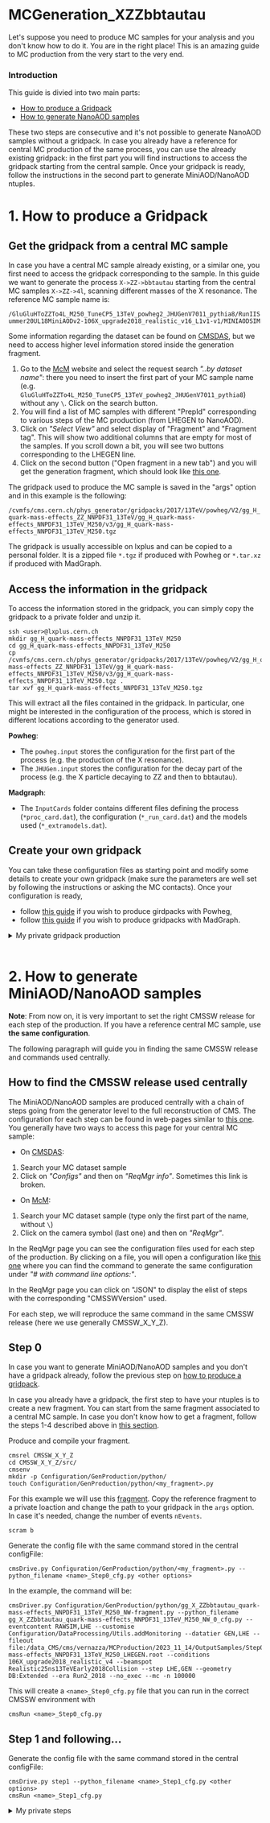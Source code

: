 # MCGeneration_XZZbbtautau

Let's suppose you need to produce MC samples for your analysis and you don't know how to do it. You are in the right place!
This is an amazing guide to MC production from the very start to the very end.

### Introduction

This guide is divied into two main parts: 
- [How to produce a Gridpack](#1-how-to-produce-a-gridpack)
- [How to generate NanoAOD samples](#2-how-to-generate-miniaodnanoaod-samples)

These two steps are consecutive and it's not possible to generate NanoAOD samples without a gridpack.
In case you already have a reference for central MC production of the same process, you can use the already existing gridpack: in the first part you will find instructions to access the gridpack starting from the central sample.
Once your gridpack is ready, follow the instructions in the second part to generate MiniAOD/NanoAOD ntuples.

# 1. How to produce a Gridpack

## Get the gridpack from a central MC sample

In case you have a central MC sample already existing, or a similar one, you first need to access the gridpack corresponding to the sample.
In this guide we want to generate the process `X->ZZ->bbtautau` starting from the central MC samples `X->ZZ->4l`, scanning different masses of the X resonance.
The reference MC sample name is:

```/GluGluHToZZTo4L_M250_TuneCP5_13TeV_powheg2_JHUGenV7011_pythia8/RunIISummer20UL18MiniAODv2-106X_upgrade2018_realistic_v16_L1v1-v1/MINIAODSIM```

Some information regarding the dataset can be found on [CMSDAS](https://cmsweb.cern.ch/das/), but we need to access higher level information stored inside the generation fragment.
1. Go to the [McM](https://cms-pdmv-prod.web.cern.ch/mcm/) website and select the request search *"..by dataset name"*: there you need to insert the first part of your MC sample name (e.g. `GluGluHToZZTo4L_M250_TuneCP5_13TeV_powheg2_JHUGenV7011_pythia8`) without any `\`. Click on the search button.
2. You will find a list of MC samples with different "PrepId" corresponding to various steps of the MC production (from LHEGEN to NanoAOD). 
3. Click on *"Select View"* and select display of "Fragment" and "Fragment tag". This will show two additional columns that are empty for most of the samples. If you scroll down a bit, you will see two buttons corresponding to the LHEGEN line. 
4. Click on the second button ("Open fragment in a new tab") and you will get the generation fragment, which should look like [this one](https://cms-pdmv-prod.web.cern.ch/mcm/public/restapi/requests/get_fragment/HIG-RunIISummer20UL16wmLHEGEN-00102/0).

The gridpack used to produce the MC sample is saved in the "args" option and in this example is the following:

```/cvmfs/cms.cern.ch/phys_generator/gridpacks/2017/13TeV/powheg/V2/gg_H_quark-mass-effects_ZZ_NNPDF31_13TeV/gg_H_quark-mass-effects_NNPDF31_13TeV_M250/v3/gg_H_quark-mass-effects_NNPDF31_13TeV_M250.tgz```

The gridpack is usually accessible on lxplus and can be copied to a personal folder. It is a zipped file `*.tgz` if produced with Powheg or `*.tar.xz` if produced with MadGraph.

## Access the information in the gridpack

To access the information stored in the gridpack, you can simply copy the gridpack to a private folder and unzip it.

```
ssh <user>@lxplus.cern.ch
mkdir gg_H_quark-mass-effects_NNPDF31_13TeV_M250
cd gg_H_quark-mass-effects_NNPDF31_13TeV_M250
cp /cvmfs/cms.cern.ch/phys_generator/gridpacks/2017/13TeV/powheg/V2/gg_H_quark-mass-effects_ZZ_NNPDF31_13TeV/gg_H_quark-mass-effects_NNPDF31_13TeV_M250/v3/gg_H_quark-mass-effects_NNPDF31_13TeV_M250.tgz .
tar xvf gg_H_quark-mass-effects_NNPDF31_13TeV_M250.tgz
```

This will extract all the files contained in the gridpack. In particular, one might be interested in the configuration of the process, which is stored in different locations according to the generator used.

**Powheg**: 
- The `powheg.input` stores the configuration for the first part of the process (e.g. the production of the X resonance).
- The `JHUGen.input` stores the configuration for the decay part of the process (e.g. the X particle decaying to ZZ and then to bbtautau).

**Madgraph**: 
- The `InputCards` folder contains different files defining the process (`*proc_card.dat`), the configuration (`*_run_card.dat`) and the models used (`*_extramodels.dat`).

## Create your own gridpack

You can take these configuration files as starting point and modify some details to create your own gridpack (make sure the parameters are well set by following the instructions or asking the MC contacts).
Once your configuration is ready,
- follow [this guide](https://twiki.cern.ch/twiki/bin/viewauth/CMS/PowhegBOXPrecompiled#Gridpack_production_in_three_ste) if you wish to produce girdpacks with Powheg,
- follow [this guide](https://twiki.cern.ch/twiki/bin/view/CMS/QuickGuideMadGraph5aMCatNLO) if you wish to produce gridpacks with MadGraph.

<details>
<summary>My private gridpack production</summary>

```
ssh lxplus
cd /afs/cern.ch/work/e/evernazz/FrameworkNanoAOD/GridpackProduction/2023_11_06/
export SCRAM_ARCH=slc7_amd64_gcc700
cmsrel CMSSW_10_6_37
cd CMSSW_10_6_37/src/
cmsenv
```

```
git clone -b powhegUL https://github.com/cms-sw/genproductions.git genproductions
cd genproductions/bin/Powheg/
mkdir gg_X_ZZbbtautau_quark-mass-effects_NNPDF31_13TeV_M200_NW
```

Take the reference `powheg.input` and change PDFs (`325300`), mass (`hmass`) and width (`hwidth`) values.
Take the reference `JHUGen.input` and put everywhere
```DecayMode1=2 DecayMode2=-289 ReweightDecay WidthSchemeIn=3 ReadPMZZ```.

The manual for JHU can be found [here](https://spin.pha.jhu.edu/Manual.pdf).

```
cp powheg.input gg_X_ZZbbtautau_quark-mass-effects_NNPDF31_13TeV_M200_NW/gg_X_ZZbbtautau_quark-mass-effects_NNPDF30_13TeV.input
cp JHUGen.input gg_X_ZZbbtautau_quark-mass-effects_NNPDF31_13TeV_M200_NW/JHUGen.input
```

Before compiling, choose the correct model name in [this page](https://powhegbox.mib.infn.it/#NLOps): in our case it is `gg_H_quark-mass-effects`.

1. Compile:
```
python ./run_pwg_condor.py -p 0 -i gg_X_ZZbbtautau_quark-mass-effects_NNPDF31_13TeV_M200_NW/gg_X_ZZbbtautau_quark-mass-effects_NNPDF30_13TeV.input -m gg_H_quark-mass-effects -f my_gg_X_ZZbbtautau_quark-mass-effects_NNPDF31_13TeV_M200_NW
```
2. Run (the number of events should be the same number you want to generate in the end):
```
python ./run_pwg_condor.py -p 123 -i gg_X_ZZbbtautau_quark-mass-effects_NNPDF31_13TeV_M200_NW/gg_X_ZZbbtautau_quark-mass-effects_NNPDF30_13TeV.input -m gg_H_quark-mass-effects -f my_gg_X_ZZbbtautau_quark-mass-effects_NNPDF31_13TeV_M200_NW -q tomorrow -n 100000
```
3. Compress:
```
python ./run_pwg_condor.py -p 9 -i gg_X_ZZbbtautau_quark-mass-effects_NNPDF31_13TeV_M200_NW/gg_X_ZZbbtautau_quark-mass-effects_NNPDF30_13TeV.input -m gg_H_quark-mass-effects -f my_gg_X_ZZbbtautau_quark-mass-effects_NNPDF31_13TeV_M200_NW -k 1
```
This will generate the gridpack: `gg_H_quark-mass-effects_slc7_amd64_gcc10__my_gg_X_ZZbbtautau_quark-mass-effects_NNPDF31_13TeV_M200_NW.tgz`

</details>

<br />

# 2. How to generate MiniAOD/NanoAOD samples

**Note**: From now on, it is very important to set the right CMSSW release for each step of the production. If you have a reference central MC sample, use **the same configuration**.

The following paragraph will guide you in finding the same CMSSW release and commands used centrally.

## How to find the CMSSW release used centrally

The MiniAOD/NanoAOD samples are produced centrally with a chain of steps going from the generator level to the full reconstruction of CMS.
The configuration for each step can be found in web-pages similar to [this one](https://cmsweb.cern.ch/reqmgr2/fetch?rid=cmsunified_ACDC0_task_HIG-RunIISummer20UL18wmLHEGEN-00060__v1_T_201202_125554_3103).
You generally have two ways to access this page for your central MC sample:
- On [CMSDAS](https://cmsweb.cern.ch/das/):
1. Search your MC dataset sample
2. Click on *"Configs"* and then on *"ReqMgr info"*.
Sometimes this link is broken.
- On [McM](https://cms-pdmv-prod.web.cern.ch/mcm/):
1. Search your MC dataset sample (type only the first part of the name, without `\`)
2. Click on the camera symbol (last one) and then on *"ReqMgr"*.

In the ReqMgr page you can see the configuration files used for each step of the production.
By clicking on a file, you will open a configuration like [this one](https://cmsweb.cern.ch/couchdb/reqmgr_config_cache/0fea6eb73257da6a2127ea3c5602dc07/configFile) where you can find the command to generate the same configuration under *"# with command line options:"*.

In the ReqMgr page you can click on "JSON" to display the elist of steps with the corresponding "CMSSWVersion" used.

For each step, we will reproduce the same command in the same CMSSW release (here we use generally CMSSW_X_Y_Z).

## Step 0

In case you want to generate MiniAOD/NanoAOD samples and you don't have a gridpack already, follow the previous step on [how to produce a gridpack](#1-how-to-produce-a-gridpack).

In case you already have a gridpack, the first step to have your ntuples is to create a new fragment.
You can start from the same fragment associated to a central MC sample. In case you don't know how to get a fragment, follow the steps 1-4 described above in [this section](#get-the-gridpack-from-a-central-mc-sample).

Produce and compile your fragment.

```
cmsrel CMSSW_X_Y_Z
cd CMSSW_X_Y_Z/src/
cmsenv
mkdir -p Configuration/GenProduction/python/
touch Configuration/GenProduction/python/<my_fragment>.py
```

For this example we will use this [fragment](https://cms-pdmv-prod.web.cern.ch/mcm/public/restapi/requests/get_fragment/HIG-RunIISummer20UL18wmLHEGEN-00060/0). Copy the reference fragment to a private loaction and change the path to your gridpack in the `args` option. In case it's needed, change the number of events `nEvents`.

```
scram b
```

Generate the config file with the same command stored in the central configFile:

```
cmsDrive.py Configuration/GenProduction/python/<my_fragment>.py --python_filename <name>_Step0_cfg.py <other options>
```

In the example, the command will be:

```
cmsDriver.py Configuration/GenProduction/python/gg_X_ZZbbtautau_quark-mass-effects_NNPDF31_13TeV_M250_NW-fragment.py --python_filename gg_X_ZZbbtautau_quark-mass-effects_NNPDF31_13TeV_M250_NW_0_cfg.py --eventcontent RAWSIM,LHE --customise Configuration/DataProcessing/Utils.addMonitoring --datatier GEN,LHE --fileout file:/data_CMS/cms/vernazza/MCProduction/2023_11_14/OutputSamples/Step0/gg_X_ZZbbtautau_quark-mass-effects_NNPDF31_13TeV_M250_LHEGEN.root --conditions 106X_upgrade2018_realistic_v4 --beamspot Realistic25ns13TeVEarly2018Collision --step LHE,GEN --geometry DB:Extended --era Run2_2018 --no_exec --mc -n 100000
```

This will create a `<name>_Step0_cfg.py` file that you can run in the correct CMSSW environment with
```
cmsRun <name>_Step0_cfg.py
```

## Step 1 and following...

Generate the config file with the same command stored in the central configFile:

```
cmsDrive.py step1 --python_filename <name>_Step1_cfg.py <other options>
cmsRun <name>_Step1_cfg.py
```

<details>
<summary>My private steps</summary>

**Prepare fragment**
```
cmsrel CMSSW_10_6_18
cd CMSSW_10_6_18/src
cmsenv
mkdir -p Configuration/GenProduction/python/
touch Configuration/GenProduction/python/gg_X_ZZbbtautau_quark-mass-effects_NNPDF31_13TeV_M250-fragment.py
scram b
```

**Step 0**
```
cmsrel CMSSW_10_6_18
cd CMSSW_10_6_18/src
cmsenv

cmsDriver.py Configuration/GenProduction/python/gg_X_ZZbbtautau_quark-mass-effects_NNPDF31_13TeV_M250-fragment.py --python_filename gg_X_ZZbbtautau_quark-mass-effects_NNPDF31_13TeV_M250_0_cfg.py --eventcontent RAWSIM,LHE --customise Configuration/DataProcessing/Utils.addMonitoring --datatier GEN,LHE --fileout file:/data_CMS/cms/vernazza/MCProduction/2023_11_14/OutputSamples/Step0/gg_X_ZZbbtautau_quark-mass-effects_NNPDF31_13TeV_M250_LHEGEN.root --conditions 106X_upgrade2018_realistic_v4 --beamspot Realistic25ns13TeVEarly2018Collision --step LHE,GEN --geometry DB:Extended --era Run2_2018 --no_exec --mc -n 50

cmsRun gg_X_ZZbbtautau_quark-mass-effects_NNPDF31_13TeV_M250_0_cfg.py
```

**Step 1**
```
cmsrel CMSSW_10_6_17_patch1
cd CMSSW_10_6_17_patch1/src
cmsenv

cmsDriver.py step1 --python_filename gg_X_ZZbbtautau_quark-mass-effects_NNPDF31_13TeV_M250_1_cfg.py --eventcontent RAWSIM --customise Configuration/DataProcessing/Utils.addMonitoring --datatier GEN-SIM --fileout file:/data_CMS/cms/vernazza/MCProduction/2023_11_14/OutputSamples/Step1/gg_X_ZZbbtautau_quark-mass-effects_NNPDF31_13TeV_M250_SIM.root  --conditions 106X_upgrade2018_realistic_v11_L1v1 --beamspot Realistic25ns13TeVEarly2018Collision --step SIM --nThreads 8 --geometry DB:Extended --filein file:/data_CMS/cms/vernazza/MCProduction/2023_11_14/OutputSamples/Step0/gg_X_ZZbbtautau_quark-mass-effects_NNPDF31_13TeV_M250_LHEGEN.root --era Run2_2018 --runUnscheduled --no_exec --mc -n 50

cmsRun gg_X_ZZbbtautau_quark-mass-effects_NNPDF31_13TeV_M250_1_cfg.py
```

**Step 2**
```
cmsrel CMSSW_10_6_17_patch1
cd CMSSW_10_6_17_patch1/src
cmsenv

cmsDriver.py step2 --python_filename gg_X_ZZbbtautau_quark-mass-effects_NNPDF31_13TeV_M250_2_cfg.py --eventcontent PREMIXRAW --customise Configuration/DataProcessing/Utils.addMonitoring --datatier GEN-SIM-DIGI --fileout file:/data_CMS/cms/vernazza/MCProduction/2023_11_14/OutputSamples/Step2/gg_X_ZZbbtautau_quark-mass-effects_NNPDF31_13TeV_M250_DIGI.root --pileup_input dbs:/Neutrino_E-10_gun/RunIISummer20ULPrePremix-UL18_106X_upgrade2018_realistic_v11_L1v1-v2/PREMIX --conditions 106X_upgrade2018_realistic_v11_L1v1 --step DIGI,DATAMIX,L1,DIGI2RAW --procModifiers premix_stage2 --nThreads 8 --geometry DB:Extended --filein file:/data_CMS/cms/vernazza/MCProduction/2023_11_14/OutputSamples/Step1/gg_X_ZZbbtautau_quark-mass-effects_NNPDF31_13TeV_M250_SIM.root --datamix PreMix --era Run2_2018 --runUnscheduled --no_exec --mc -n 50

voms
cmsRun gg_X_ZZbbtautau_quark-mass-effects_NNPDF31_13TeV_M250_2_cfg.py
```

**Step 3**
```
cmsrel CMSSW_10_2_16_UL
cd CMSSW_10_2_16_UL/src
cmsenv

cmsDriver.py step3 --python_filename gg_X_ZZbbtautau_quark-mass-effects_NNPDF31_13TeV_M250_3_cfg.py --eventcontent RAWSIM --customise Configuration/DataProcessing/Utils.addMonitoring --datatier GEN-SIM-RAW --fileout file:/data_CMS/cms/vernazza/MCProduction/2023_11_14/OutputSamples/Step3/gg_X_ZZbbtautau_quark-mass-effects_NNPDF31_13TeV_M250_HLT.root  --conditions 102X_upgrade2018_realistic_v15 --customise_commands "process.source.bypassVersionCheck = cms.untracked.bool(True)" --step HLT:2018v32 --nThreads 8 --geometry DB:Extended --filein file:/data_CMS/cms/vernazza/MCProduction/2023_11_14/OutputSamples/Step2/gg_X_ZZbbtautau_quark-mass-effects_NNPDF31_13TeV_M250_DIGI.root  --era Run2_2018 --no_exec --mc -n 50

cmsRun gg_X_ZZbbtautau_quark-mass-effects_NNPDF31_13TeV_M250_3_cfg.py
```

**Step 4**
```
cmsrel CMSSW_10_6_17_patch1
cd CMSSW_10_6_17_patch1/src
cmsenv

cmsDriver.py step4 --python_filename gg_X_ZZbbtautau_quark-mass-effects_NNPDF31_13TeV_M250_4_cfg.py --eventcontent AODSIM --customise Configuration/DataProcessing/Utils.addMonitoring --datatier AODSIM --fileout file:/data_CMS/cms/vernazza/MCProduction/2023_11_14/OutputSamples/Step4/gg_X_ZZbbtautau_quark-mass-effects_NNPDF31_13TeV_M250_RECO.root --conditions 106X_upgrade2018_realistic_v11_L1v1 --step RAW2DIGI,L1Reco,RECO,RECOSIM,EI --nThreads 8 --geometry DB:Extended --filein file:/data_CMS/cms/vernazza/MCProduction/2023_11_14/OutputSamples/Step3/gg_X_ZZbbtautau_quark-mass-effects_NNPDF31_13TeV_M250_HLT.root --era Run2_2018 --runUnscheduled --no_exec --mc -n 50

cmsRun gg_X_ZZbbtautau_quark-mass-effects_NNPDF31_13TeV_M250_4_cfg.py
```

**Step 5**
```
cmsrel CMSSW_10_6_17_patch1
cd CMSSW_10_6_17_patch1/src
cmsenv

cmsDriver.py step5 --python_filename gg_X_ZZbbtautau_quark-mass-effects_NNPDF31_13TeV_M250_5_cfg.py --eventcontent MINIAODSIM --customise Configuration/DataProcessing/Utils.addMonitoring --datatier MINIAODSIM --fileout file:/data_CMS/cms/vernazza/MCProduction/2023_11_14/OutputSamples/Step5/gg_X_ZZbbtautau_quark-mass-effects_NNPDF31_13TeV_M250_MINI.root --conditions 106X_upgrade2018_realistic_v11_L1v1 --step PAT --nThreads 8 --geometry DB:Extended --filein file:/data_CMS/cms/vernazza/MCProduction/2023_11_14/OutputSamples/Step4/gg_X_ZZbbtautau_quark-mass-effects_NNPDF31_13TeV_M250_RECO.root --era Run2_2018 --runUnscheduled --no_exec --mc -n 50

cmsRun gg_X_ZZbbtautau_quark-mass-effects_NNPDF31_13TeV_M250_5_cfg.py
```

**Step 6**
```
cmsrel CMSSW_10_6_5
cd CMSSW_10_6_5/src
cmsenv

cmsDriver.py step6 --python_filename gg_X_ZZbbtautau_quark-mass-effects_NNPDF31_13TeV_M250_6_cfg.py --eventcontent NANOAODSIM --customise Configuration/DataProcessing/Utils.addMonitoring --datatier NANOAODSIM --fileout file:/data_CMS/cms/vernazza/MCProduction/2023_11_14/OutputSamples/Step6/gg_X_ZZbbtautau_quark-mass-effects_NNPDF31_13TeV_M250_NANOAOD.root --conditions 106X_upgrade2018_realistic_v11_L1v1 --step NANO --nThreads 8 --filein file:/data_CMS/cms/vernazza/MCProduction/2023_11_14/OutputSamples/Step5/gg_X_ZZbbtautau_quark-mass-effects_NNPDF31_13TeV_M250_MINI.root --era Run2_2018 --no_exec --mc -n 50

cmsRun gg_X_ZZbbtautau_quark-mass-effects_NNPDF31_13TeV_M250_6_cfg.py
```

</details>
